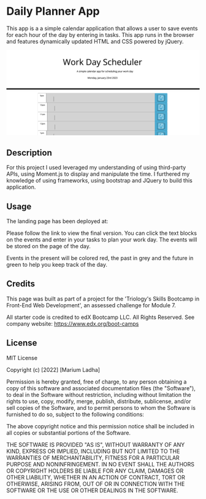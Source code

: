 # Daily Planner App

This app is a  a simple calendar application that allows a user to save events for each hour of the day by entering in tasks. This app runs in the browser and features dynamically updated HTML and CSS powered by jQuery.

![Screenshot of work scheduler](assets/images/website-screenshot.png)

## Description

For this project I used leveraged my understanding of using third-party APIs, using Moment.js to display and manipulate the time. I furthered my knowledge of using frameworks, using bootstrap and JQuery to build this application.

## Usage

The landing page has been deployed at: 

Please follow the link to view the final version. You can click the text blocks on the events and enter in your tasks to plan your work day. The events will be stored on the page of the day.

Events in the present will be colored red, the past in grey and the future in green to help you keep track of the day.

## Credits

This page was built as part of a project for the 'Triology's Skills Bootcamp in Front-End Web Development', an assessed challenge for Module 7.

All starter code is credited to edX Bootcamp LLC. All Rights Reserved. See company website: https://www.edx.org/boot-camps 

## License

MIT License

Copyright (c) [2022] [Marium Ladha]

Permission is hereby granted, free of charge, to any person obtaining a copy
of this software and associated documentation files (the "Software"), to deal
in the Software without restriction, including without limitation the rights
to use, copy, modify, merge, publish, distribute, sublicense, and/or sell
copies of the Software, and to permit persons to whom the Software is
furnished to do so, subject to the following conditions:

The above copyright notice and this permission notice shall be included in all
copies or substantial portions of the Software.

THE SOFTWARE IS PROVIDED "AS IS", WITHOUT WARRANTY OF ANY KIND, EXPRESS OR
IMPLIED, INCLUDING BUT NOT LIMITED TO THE WARRANTIES OF MERCHANTABILITY,
FITNESS FOR A PARTICULAR PURPOSE AND NONINFRINGEMENT. IN NO EVENT SHALL THE
AUTHORS OR COPYRIGHT HOLDERS BE LIABLE FOR ANY CLAIM, DAMAGES OR OTHER
LIABILITY, WHETHER IN AN ACTION OF CONTRACT, TORT OR OTHERWISE, ARISING FROM,
OUT OF OR IN CONNECTION WITH THE SOFTWARE OR THE USE OR OTHER DEALINGS IN THE
SOFTWARE.
